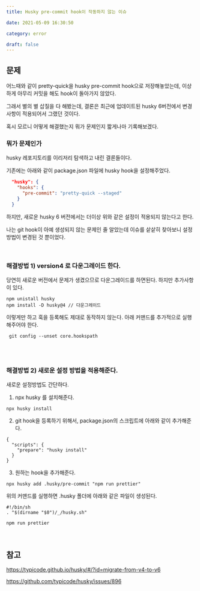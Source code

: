 ```yaml
---
title: Husky pre-commit hook이 작동하지 않는 이슈

date: 2021-05-09 16:30:50

category: error

draft: false
---
```


## 문제

어느때와 같이 pretty-quick을 husky pre-commit hook으로 저장해놓았는데, 이상하게 아무리 커밋을 해도 hook이 돌아가지 않았다.

그래서 별의 별 삽질을 다 해봤는데, 결론은 최근에 업데이트된 husky 6버전에서 변경사항이 적용되어서 그랬던 것이다.

혹시 모르니 어떻게 해결했는지 뭐가 문제인지 짧게나마 기록해보겠다.

### 뭐가 문제인가

husky 레포지토리를 이리저리 탐색하고 내린 결론들이다.

기존에는 아래와 같이 package.json 파일에 husky hook을 설정해주었다.

```json
  "husky": {
    "hooks": {
      "pre-commit": "pretty-quick --staged"
    }
  }
```

하지만, 새로운 husky 6 버전에서는 더이상 위와 같은 설정이 적용되지 않는다고 한다.<br/>

나는 git hook이 아예 생성되지 않는 문제인 줄 알았는데 이슈를 샅샅히 찾아보니 설정 방법이 변경된 것 뿐이었다.

<br/>

### 해결방법 1) version4 로 다운그레이드 한다.

당연히 새로운 버전에서 문제가 생겼으므로 다운그레이드를 하면된다. 하지만 추가사항이 있다.

```
npm unistall husky
npm install -D husky@4 // 다운그레이드
```

이렇게만 하고 훅을 등록해도 제대로 동작하지 않는다. 아래 커맨드를 추가적으로 실행해주어야 한다.

```
 git config --unset core.hookspath
```

<br/>

<br/>

### 해결방법 2) 새로운 설정 방법을 적용해준다.

새로운 설정방법도 간단하다.

1. npx husky 를 설치해준다.

```
npx husky install
```

2. git hook을 등록하기 위해서, package.json의 스크립트에 아래와 같이 추가해준다.

```
{
  "scripts": {
    "prepare": "husky install"
  }
}
```

3. 원하는 hook을 추가해준다.

```
npx husky add .husky/pre-commit "npm run prettier"
```

위의 커맨드를 실행하면 .husky 폴더에 아래와 같은 파일이 생성된다.

```
#!/bin/sh
. "$(dirname "$0")/_/husky.sh"

npm run prettier

```

<br/>

## 참고

https://typicode.github.io/husky/#/?id=migrate-from-v4-to-v6

https://github.com/typicode/husky/issues/896
